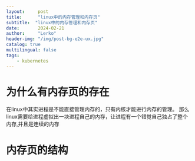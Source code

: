 ```yaml
---
layout:     post
title:      "linux中的内存管理和内存页"
subtitle:  "linux中的内存管理和内存页" 
date:       2024-02-21
author:     "Lerko"
header-img: "/img/post-bg-e2e-ux.jpg"
catalog: true
multilingual: false
tags:
    - kubernetes
---
```


# 为什么有内存页的存在

  在linux中其实进程是不能直接管理内存的，只有内核才能进行内存的管理。
那么linux需要给进程虚拟出一块进程自己的内存，让进程有一个错觉自己独占了整个内存,并且是连续的内存

# 内存页的结构

